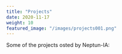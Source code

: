 ```yaml
---
title: "Projects"
date: 2020-11-17
weight: 10
featured_image: "/images/projects001.png"
---
```


Some of the projects osted by Neptun-IA:
